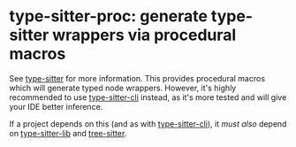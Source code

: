 # type-sitter-proc: generate type-sitter wrappers via procedural macros

See [type-sitter](https://github.com/Jakobeha/type-sitter#readme) for more information. This provides procedural macros which will generate typed node wrappers. However, it's highly recommended to use [type-sitter-cli](https://crates.io/crates/type-sitter-cli) instead, as it's more tested and will give your IDE better inference.

If a project depends on this (and as with [type-sitter-cli](https://crates.io/crates/type-sitter-cli)), it *must also* depend on [type-sitter-lib](https://crates.io/crates/type-sitter-lib) and [tree-sitter](https://crates.io/crates/tree-sitter).